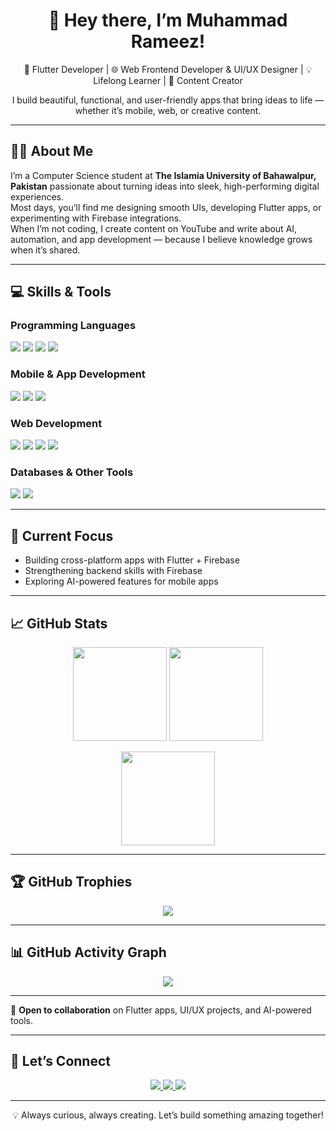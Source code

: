 <!-- Professional GitHub Profile README -->

<h1 align="center">👋 Hey there, I’m Muhammad Rameez!</h1>

<p align="center">
  🚀 Flutter Developer | 🌐 Web Frontend Developer & UI/UX Designer | 💡 Lifelong Learner | 🎥 Content Creator
</p>

<p align="center">
  I build beautiful, functional, and user-friendly apps that bring ideas to life — whether it’s mobile, web, or creative content.
</p>

---

## 🧑‍💻 About Me

I’m a Computer Science student at **The Islamia University of Bahawalpur, Pakistan** passionate about turning ideas into sleek, high-performing digital experiences.  
Most days, you’ll find me designing smooth UIs, developing Flutter apps, or experimenting with Firebase integrations.  
When I’m not coding, I create content on YouTube and write about AI, automation, and app development — because I believe knowledge grows when it’s shared.  

---

## 💻 Skills & Tools

### Programming Languages
<p>
  <img src="https://img.shields.io/badge/C++-00599C?style=for-the-badge&logo=c%2B%2B&logoColor=white" />
  <img src="https://img.shields.io/badge/Java-ED8B00?style=for-the-badge&logo=openjdk&logoColor=white" />
  <img src="https://img.shields.io/badge/JavaScript-F7DF1E?style=for-the-badge&logo=javascript&logoColor=black" />
  <img src="https://img.shields.io/badge/Dart-0175C2?style=for-the-badge&logo=dart&logoColor=white" />
</p>

### Mobile & App Development
<p>
  <img src="https://img.shields.io/badge/Flutter-02569B?style=for-the-badge&logo=flutter&logoColor=white" />
  <img src="https://img.shields.io/badge/Firebase-FFCA28?style=for-the-badge&logo=firebase&logoColor=black" />
   <img src="https://img.shields.io/badge/Dart-0175C2?style=for-the-badge&logo=dart&logoColor=white" />
</p>

### Web Development
<p>
  <img src="https://img.shields.io/badge/HTML5-E34F26?style=for-the-badge&logo=html5&logoColor=white" />
  <img src="https://img.shields.io/badge/CSS3-1572B6?style=for-the-badge&logo=css3&logoColor=white" />
  <img src="https://img.shields.io/badge/JavaScript-F7DF1E?style=for-the-badge&logo=javascript&logoColor=black" />
  <img src="https://img.shields.io/badge/Bootstrap-7952B3?style=for-the-badge&logo=bootstrap&logoColor=white" />
</p>

### Databases & Other Tools
<p>
  <img src="https://img.shields.io/badge/MySQL-4479A1?style=for-the-badge&logo=mysql&logoColor=white" />
  <img src="https://img.shields.io/badge/MS%20Office-D83B01?style=for-the-badge&logo=microsoft-office&logoColor=white" />
</p>

---

## 🎯 Current Focus
- Building cross-platform apps with Flutter + Firebase  
- Strengthening backend skills with Firebase  
- Exploring AI-powered features for mobile apps  

---

## 📈 GitHub Stats

<p align="center">
  <img src="https://github-readme-stats.vercel.app/api?username=Rameez2223&theme=radical&show_icons=true" height="150" />
  <img src="https://streak-stats.demolab.com?user=Rameez2223&theme=radical&hide_border=false" height="150" />
</p>

<p align="center">
  <img src="https://github-readme-stats.vercel.app/api/top-langs/?username=Rameez2223&layout=compact&theme=radical" height="150" />
</p>

---

## 🏆 GitHub Trophies

<p align="center">
  <img src="https://github-profile-trophy.vercel.app/?username=Rameez2223&theme=radical&no-frame=true&row=2&column=4" />
</p>

---

## 📊 GitHub Activity Graph

<p align="center">
  <img src="https://github-readme-activity-graph.vercel.app/graph?username=Rameez2223&theme=radical" />
</p>

---

💼 **Open to collaboration** on Flutter apps, UI/UX projects, and AI-powered tools.

---

## 🔗 Let’s Connect

<p align="center">
  <a href="mailto:muhammadrameez00986@gmail.com" target="_blank">
    <img src="https://img.shields.io/badge/Gmail-D14836?style=for-the-badge&logo=gmail&logoColor=white" />
  </a>
  <a href="https://www.linkedin.com/in/your-linkedin-username" target="_blank">
    <img src="https://img.shields.io/badge/LinkedIn-0A66C2?style=for-the-badge&logo=linkedin&logoColor=white" />
  </a>
  <a href="https://ai-revolutionhub.blogspot.com/" target="_blank">
    <img src="https://img.shields.io/badge/Blogger-F57D00?style=for-the-badge&logo=blogger&logoColor=white" />
  </a>
</p>

---

<p align="center">💡 Always curious, always creating. Let’s build something amazing together!</p>
